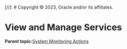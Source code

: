 [//]: # Copyright © 2023, Oracle and/or its affiliates.

# View and Manage Services

**Parent topic:**[System Monitoring Actions](../topics/cockpit-monitor.md)

